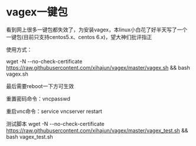 # vagex一键包
看到网上很多一键包都失效了，为安装vagex，本linux小白花了好半天写了一个一键包(目前只支持centos5.x、centos 6.x)，望大神们批评指正

使用方式：

wget -N --no-check-certificate https://raw.githubusercontent.com/xihajun/vagex/master/vagex.sh && bash vagex.sh

最后需要reboot一下方可生效

重置密码命令：vncpasswd

重启vnc命令：service vncserver restart

测试脚本
wget -N --no-check-certificate https://raw.githubusercontent.com/xihajun/vagex/master/vagex_test.sh && bash vagex_test.sh

